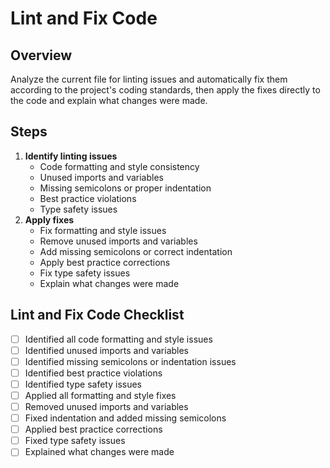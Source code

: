 # Lint and Fix Code

## Overview

Analyze the current file for linting issues and automatically fix them according to the project's coding standards, then apply the fixes directly to the code and explain what changes were made.

## Steps

1. **Identify linting issues**
    - Code formatting and style consistency
    - Unused imports and variables
    - Missing semicolons or proper indentation
    - Best practice violations
    - Type safety issues
2. **Apply fixes**
    - Fix formatting and style issues
    - Remove unused imports and variables
    - Add missing semicolons or correct indentation
    - Apply best practice corrections
    - Fix type safety issues
    - Explain what changes were made

## Lint and Fix Code Checklist

- [ ] Identified all code formatting and style issues
- [ ] Identified unused imports and variables
- [ ] Identified missing semicolons or indentation issues
- [ ] Identified best practice violations
- [ ] Identified type safety issues
- [ ] Applied all formatting and style fixes
- [ ] Removed unused imports and variables
- [ ] Fixed indentation and added missing semicolons
- [ ] Applied best practice corrections
- [ ] Fixed type safety issues
- [ ] Explained what changes were made
